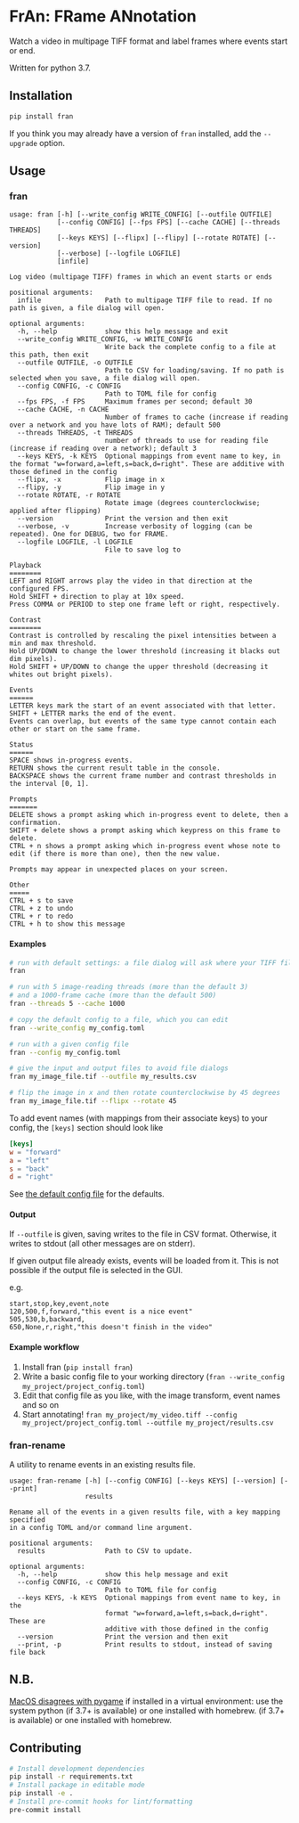 # FrAn: FRame ANnotation

Watch a video in multipage TIFF format and label frames where events start or end.

Written for python 3.7.

## Installation

```bash
pip install fran
```

If you think you may already have a version of `fran` installed, add the `--upgrade` option.

## Usage

### fran

```_fran
usage: fran [-h] [--write_config WRITE_CONFIG] [--outfile OUTFILE]
            [--config CONFIG] [--fps FPS] [--cache CACHE] [--threads THREADS]
            [--keys KEYS] [--flipx] [--flipy] [--rotate ROTATE] [--version]
            [--verbose] [--logfile LOGFILE]
            [infile]

Log video (multipage TIFF) frames in which an event starts or ends

positional arguments:
  infile                Path to multipage TIFF file to read. If no path is given, a file dialog will open.

optional arguments:
  -h, --help            show this help message and exit
  --write_config WRITE_CONFIG, -w WRITE_CONFIG
                        Write back the complete config to a file at this path, then exit
  --outfile OUTFILE, -o OUTFILE
                        Path to CSV for loading/saving. If no path is selected when you save, a file dialog will open.
  --config CONFIG, -c CONFIG
                        Path to TOML file for config
  --fps FPS, -f FPS     Maximum frames per second; default 30
  --cache CACHE, -n CACHE
                        Number of frames to cache (increase if reading over a network and you have lots of RAM); default 500
  --threads THREADS, -t THREADS
                        number of threads to use for reading file (increase if reading over a network); default 3
  --keys KEYS, -k KEYS  Optional mappings from event name to key, in the format "w=forward,a=left,s=back,d=right". These are additive with those defined in the config
  --flipx, -x           Flip image in x
  --flipy, -y           Flip image in y
  --rotate ROTATE, -r ROTATE
                        Rotate image (degrees counterclockwise; applied after flipping)
  --version             Print the version and then exit
  --verbose, -v         Increase verbosity of logging (can be repeated). One for DEBUG, two for FRAME.
  --logfile LOGFILE, -l LOGFILE
                        File to save log to

Playback
========
LEFT and RIGHT arrows play the video in that direction at the configured FPS.
Hold SHIFT + direction to play at 10x speed.
Press COMMA or PERIOD to step one frame left or right, respectively.

Contrast
========
Contrast is controlled by rescaling the pixel intensities between a min and max threshold.
Hold UP/DOWN to change the lower threshold (increasing it blacks out dim pixels).
Hold SHIFT + UP/DOWN to change the upper threshold (decreasing it whites out bright pixels).

Events
======
LETTER keys mark the start of an event associated with that letter.
SHIFT + LETTER marks the end of the event.
Events can overlap, but events of the same type cannot contain each other or start on the same frame.

Status
======
SPACE shows in-progress events.
RETURN shows the current result table in the console.
BACKSPACE shows the current frame number and contrast thresholds in the interval [0, 1].

Prompts
=======
DELETE shows a prompt asking which in-progress event to delete, then a confirmation.
SHIFT + delete shows a prompt asking which keypress on this frame to delete.
CTRL + n shows a prompt asking which in-progress event whose note to edit (if there is more than one), then the new value.

Prompts may appear in unexpected places on your screen.

Other
=====
CTRL + s to save
CTRL + z to undo
CTRL + r to redo
CTRL + h to show this message
```

#### Examples

```bash
# run with default settings: a file dialog will ask where your TIFF file is and where to save the CSV
fran

# run with 5 image-reading threads (more than the default 3)
# and a 1000-frame cache (more than the default 500)
fran --threads 5 --cache 1000

# copy the default config to a file, which you can edit
fran --write_config my_config.toml

# run with a given config file
fran --config my_config.toml

# give the input and output files to avoid file dialogs
fran my_image_file.tif --outfile my_results.csv

# flip the image in x and then rotate counterclockwise by 45 degrees
fran my_image_file.tif --flipx --rotate 45

```

To add event names (with mappings from their associate keys) to your config, the `[keys]` section should look like

```toml
[keys]
w = "forward"
a = "left"
s = "back"
d = "right"

```

See [the default config file](fran/config.toml) for the defaults.

#### Output

If `--outfile` is given, saving writes to the file in CSV format.
Otherwise, it writes to stdout (all other messages are on stderr).

If given output file already exists, events will be loaded from it.
This is not possible if the output file is selected in the GUI.

e.g.

```csv
start,stop,key,event,note
120,500,f,forward,"this event is a nice event"
505,530,b,backward,
650,None,r,right,"this doesn't finish in the video"
```

#### Example workflow

1. Install fran (`pip install fran`)
2. Write a basic config file to your working directory (`fran --write_config my_project/project_config.toml`)
3. Edit that config file as you like, with the image transform, event names and so on
4. Start annotating! `fran my_project/my_video.tiff --config my_project/project_config.toml --outfile my_project/results.csv`

### fran-rename

A utility to rename events in an existing results file.

```_fran_rename
usage: fran-rename [-h] [--config CONFIG] [--keys KEYS] [--version] [--print]
                   results

Rename all of the events in a given results file, with a key mapping specified
in a config TOML and/or command line argument.

positional arguments:
  results               Path to CSV to update.

optional arguments:
  -h, --help            show this help message and exit
  --config CONFIG, -c CONFIG
                        Path to TOML file for config
  --keys KEYS, -k KEYS  Optional mappings from event name to key, in the
                        format "w=forward,a=left,s=back,d=right". These are
                        additive with those defined in the config
  --version             Print the version and then exit
  --print, -p           Print results to stdout, instead of saving file back
```

## N.B.

[MacOS disagrees with pygame](https://bitbucket.org/pygame/pygame/issues/203/window-does-not-get-focus-on-os-x-with)
 if installed in a virtual environment: 
 use the system python (if 3.7+ is available) or one installed with homebrew.
 (if 3.7+ is available) or one installed with homebrew.


## Contributing

```sh
# Install development dependencies
pip install -r requirements.txt
# Install package in editable mode
pip install -e .
# Install pre-commit hooks for lint/formatting
pre-commit install
```
